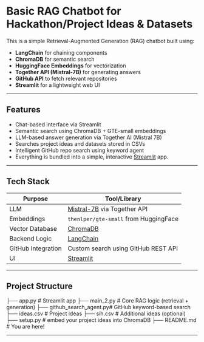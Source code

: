 
# Basic RAG Chatbot for Hackathon/Project Ideas & Datasets

This is a simple Retrieval-Augmented Generation (RAG) chatbot built using:

- **LangChain** for chaining components
- **ChromaDB** for semantic search
- **HuggingFace Embeddings** for vectorization
- **Together API (Mistral-7B)** for generating answers
- **GitHub API** to fetch relevant repositories
- **Streamlit** for a lightweight web UI

---

##  Features

- Chat-based interface via Streamlit
- Semantic search using ChromaDB + GTE-small embeddings
- LLM-based answer generation via Together AI (Mistral 7B)
- Searches project ideas and datasets stored in CSVs
- Intelligent GitHub repo search using keyword agent
- Everything is bundled into a simple, interactive [Streamlit](https://streamlit.io/) app.

---


## Tech Stack

| Purpose             | Tool/Library                        |
|---------------------|-------------------------------------|
| LLM                 | [Mistral-7B](https://www.together.ai/) via Together API |
| Embeddings          | `thenlper/gte-small` from HuggingFace |
| Vector Database     | [ChromaDB](https://www.trychroma.com/) |
| Backend Logic       | [LangChain](https://www.langchain.com/) |
| GitHub Integration  | Custom search using GitHub REST API |
| UI                  | [Streamlit](https://streamlit.io/)  |

---

## Project Structure

├── app.py # Streamlit app
├── main_2.py # Core RAG logic (retrieval + generation)
├── github_search_agent.py# GitHub keyword-based search
├── ideas.csv # Project ideas
├── sih.csv # Additional ideas (optional)
├── setup.py # embed your project ideas into ChromaDB
├── README.md # You are here!

---
